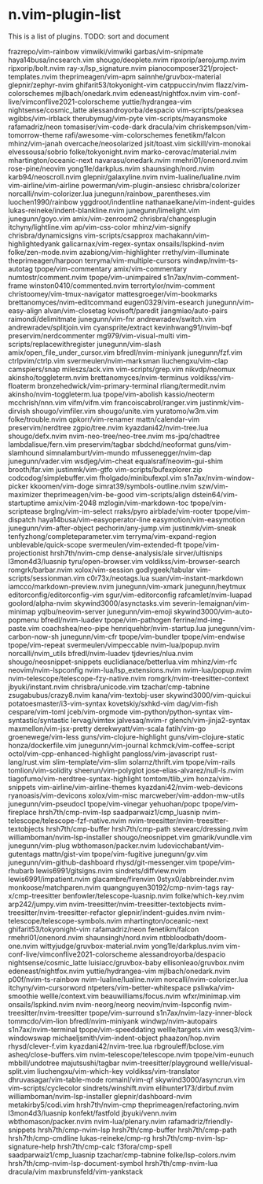 # n.vim-plugin-list
This is a list of plugins.
TODO: sort and document

frazrepo/vim-rainbow
vimwiki/vimwiki
garbas/vim-snipmate
haya14busa/incsearch.vim
shougo/deoplete.nvim
ripxorip/aerojump.nvim
ripxorip/bolt.nvim
ray-x/lsp_signature.nvim
pianocomposer321/project-templates.nvim
theprimeagen/vim-apm
sainnhe/gruvbox-material
glepnir/zephyr-nvim
ghifarit53/tokyonight-vim
catppuccin/nvim
flazz/vim-colorschemes
mjlbach/onedark.nvim
edeneast/nightfox.nvim
vim-conf-live/vimconflive2021-colorscheme
yuttie/hydrangea-vim
nightsense/cosmic_latte
alessandroyorba/despacio
vim-scripts/peaksea
wgibbs/vim-irblack
therubymug/vim-pyte
vim-scripts/mayansmoke
rafamadriz/neon
tomasiser/vim-code-dark
dracula/vim
chriskempson/vim-tomorrow-theme
rafi/awesome-vim-colorschemes
fenetikm/falcon
mhinz/vim-janah
overcache/neosolarized
jsit/toast.vim
sickill/vim-monokai
elvessousa/sobrio
folke/tokyonight.nvim
marko-cerovac/material.nvim
mhartington/oceanic-next
navarasu/onedark.nvim
rmehri01/onenord.nvim
rose-pine/neovim
yong1le/darkplus.nvim
shaunsingh/nord.nvim
karb94/neoscroll.nvim
glepnir/galaxyline.nvim
nvim-lualine/lualine.nvim
vim-airline/vim-airline
powerman/vim-plugin-ansiesc
chrisbra/colorizer
norcalli/nvim-colorizer.lua
junegunn/rainbow_parentheses.vim
luochen1990/rainbow
yggdroot/indentline
nathanaelkane/vim-indent-guides
lukas-reineke/indent-blankline.nvim
junegunn/limelight.vim
junegunn/goyo.vim
amix/vim-zenroom2
chrisbra/changesplugin
itchyny/lightline.vim
ap/vim-css-color
mhinz/vim-signify
chrisbra/dynamicsigns
vim-scripts/csapprox
machakann/vim-highlightedyank
galicarnax/vim-regex-syntax
onsails/lspkind-nvim
folke/zen-mode.nvim
azabiong/vim-highlighter
rrethy/vim-illuminate
theprimeagen/harpoon
terryma/vim-multiple-cursors
windwp/nvim-ts-autotag
tpope/vim-commentary
amix/vim-commentary
numtostr/comment.nvim
tpope/vim-unimpaired
s1n7ax/nvim-comment-frame
winston0410/commented.nvim
terrortylor/nvim-comment
christoomey/vim-tmux-navigator
mattesgroeger/vim-bookmarks
brettanomyces/nvim-editcommand
eugen0329/vim-esearch
junegunn/vim-easy-align
alvan/vim-closetag
kovisoft/paredit
jiangmiao/auto-pairs
raimondi/delimitmate
junegunn/vim-fnr
andrewradev/switch.vim
andrewradev/splitjoin.vim
cyansprite/extract
kevinhwang91/nvim-bqf
preservim/nerdcommenter
mg979/vim-visual-multi
vim-scripts/replacewithregister
junegunn/vim-slash
amix/open_file_under_cursor.vim
bfredl/nvim-miniyank
junegunn/fzf.vim
ctrlpvim/ctrlp.vim
svermeulen/nvim-marksman
liuchengxu/vim-clap
camspiers/snap
mileszs/ack.vim
vim-scripts/grep.vim
nikvdp/neomux
akinsho/toggleterm.nvim
brettanomyces/nvim-terminus
voldikss/vim-floaterm
bronzehedwick/vim-primary-terminal
rliang/termedit.nvim
akinsho/nvim-toggleterm.lua
tpope/vim-abolish
kassio/neoterm
mcchrish/nnn.vim
vifm/vifm.vim
francoiscabrol/ranger.vim
justinmk/vim-dirvish
shougo/vimfiler.vim
shougo/unite.vim
yuratomo/w3m.vim
folke/trouble.nvim
qpkorr/vim-renamer
mattn/calendar-vim
preservim/nerdtree
zgpio/tree.nvim
kyazdani42/nvim-tree.lua
shougo/defx.nvim
nvim-neo-tree/neo-tree.nvim
ms-jpq/chadtree
lambdalisue/fern.vim
preservim/tagbar
sbdchd/neoformat
guns/vim-slamhound
simnalamburt/vim-mundo
mfussenegger/nvim-dap
junegunn/vader.vim
wsdjeg/vim-cheat
equalsraf/neovim-gui-shim
brooth/far.vim
justinmk/vim-gtfo
vim-scripts/bufexplorer.zip
codcodog/simplebuffer.vim
fholgado/minibufexpl.vim
s1n7ax/nvim-window-picker
kkoomen/vim-doge
simrat39/symbols-outline.nvim
szw/vim-maximizer
theprimeagen/vim-be-good
vim-scripts/align
dstein64/vim-startuptime
amix/vim-2048
mzlogin/vim-markdown-toc
tpope/vim-scriptease
brglng/vim-im-select
rraks/pyro
airblade/vim-rooter
tpope/vim-dispatch
haya14busa/vim-easyoperator-line
easymotion/vim-easymotion
junegunn/vim-after-object
pechorin/any-jump.vim
justinmk/vim-sneak
tenfyzhong/completeparameter.vim
terryma/vim-expand-region
unblevable/quick-scope
svermeulen/vim-extended-ft
tpope/vim-projectionist
hrsh7th/nvim-cmp
dense-analysis/ale
sirver/ultisnips
l3mon4d3/luasnip
tyru/open-browser.vim
voldikss/vim-browser-search
romgrk/barbar.nvim
xolox/vim-session
godlygeek/tabular
vim-scripts/sessionman.vim
c0r73x/neotags.lua
suan/vim-instant-markdown
iamcco/markdown-preview.nvim
junegunn/vim-xmark
junegunn/heytmux
editorconfig/editorconfig-vim
sgur/vim-editorconfig
rafcamlet/nvim-luapad
goolord/alpha-nvim
skywind3000/asynctasks.vim
severin-lemaignan/vim-minimap
yqlbu/neovim-server
junegunn/vim-emoji
skywind3000/vim-auto-popmenu
bfredl/nvim-luadev
tpope/vim-pathogen
ferrine/md-img-paste.vim
coachshea/neo-pipe
henriquehbr/nvim-startup.lua
junegunn/vim-carbon-now-sh
junegunn/vim-cfr
tpope/vim-bundler
tpope/vim-endwise
tpope/vim-repeat
svermeulen/vimpeccable
nvim-lua/popup.nvim
norcalli/nvim_utils
bfredl/nvim-luadev
tjdevries/nlua.nvim
shougo/neosnippet-snippets
euclidianace/betterlua.vim
mhinz/vim-rfc
neovim/nvim-lspconfig
nvim-lua/lsp_extensions.nvim
nvim-lua/popup.nvim
nvim-telescope/telescope-fzy-native.nvim
romgrk/nvim-treesitter-context
jbyuki/instant.nvim
chrisbra/unicode.vim
tzachar/cmp-tabnine
zsugabubus/crazy8.nvim
kana/vim-textobj-user
skywind3000/vim-quickui
potatoesmaster/i3-vim-syntax
kovetskiy/sxhkd-vim
dag/vim-fish
cespare/vim-toml
jceb/vim-orgmode
vim-python/python-syntax
vim-syntastic/syntastic
lervag/vimtex
jalvesaq/nvim-r
glench/vim-jinja2-syntax
maxmellon/vim-jsx-pretty
derekwyatt/vim-scala
fatih/vim-go
groenewege/vim-less
guns/vim-clojure-highlight
guns/vim-clojure-static
honza/dockerfile.vim
junegunn/vim-journal
kchmck/vim-coffee-script
octol/vim-cpp-enhanced-highlight
pangloss/vim-javascript
rust-lang/rust.vim
slim-template/vim-slim
solarnz/thrift.vim
tpope/vim-rails
tomlion/vim-solidity
sheerun/vim-polyglot
jose-elias-alvarez/null-ls.nvim
tiagofumo/vim-nerdtree-syntax-highlight
tomtom/tlib_vim
honza/vim-snippets
vim-airline/vim-airline-themes
kyazdani42/nvim-web-devicons
ryanoasis/vim-devicons
xolox/vim-misc
marcweber/vim-addon-mw-utils
junegunn/vim-pseudocl
tpope/vim-vinegar
yehuohan/popc
tpope/vim-fireplace
hrsh7th/cmp-nvim-lsp
saadparwaiz1/cmp_luasnip
nvim-telescope/telescope-fzf-native.nvim
nvim-treesitter/nvim-treesitter-textobjects
hrsh7th/cmp-buffer
hrsh7th/cmp-path
stevearc/dressing.nvim
williamboman/nvim-lsp-installer
shougo/neosnippet.vim
gmarik/vundle.vim
junegunn/vim-plug
wbthomason/packer.nvim
ludovicchabant/vim-gutentags
mattn/gist-vim
tpope/vim-fugitive
junegunn/gv.vim
junegunn/vim-github-dashboard
rhysd/git-messenger.vim
tpope/vim-rhubarb
lewis6991/gitsigns.nvim
sindrets/diffview.nvim
lewis6991/impatient.nvim
glacambre/firenvim
0styx0/abbreinder.nvim
monkoose/matchparen.nvim
quangnguyen30192/cmp-nvim-tags
ray-x/cmp-treesitter
benfowler/telescope-luasnip.nvim
folke/which-key.nvim
arp242/jumpy.vim
nvim-treesitter/nvim-treesitter-textobjects
nvim-treesitter/nvim-treesitter-refactor
glepnir/indent-guides.nvim
nvim-telescope/telescope-symbols.nvim
mhartington/oceanic-next
ghifarit53/tokyonight-vim
rafamadriz/neon
fenetikm/falcon
rmehri01/onenord.nvim
shaunsingh/nord.nvim
ntbbloodbath/doom-one.nvim
wittyjudge/gruvbox-material.nvim
yong1le/darkplus.nvim
vim-conf-live/vimconflive2021-colorscheme
alessandroyorba/despacio
nightsense/cosmic_latte
luisiacc/gruvbox-baby
ellisonleao/gruvbox.nvim
edeneast/nightfox.nvim
yuttie/hydrangea-vim
mjlbach/onedark.nvim
p00f/nvim-ts-rainbow
nvim-lualine/lualine.nvim
norcalli/nvim-colorizer.lua
itchyny/vim-cursorword
ntpeters/vim-better-whitespace
psliwka/vim-smoothie
wellle/context.vim
beauwilliams/focus.nvim
wfxr/minimap.vim
onsails/lspkind.nvim
nvim-neorg/neorg
neovim/nvim-lspconfig
nvim-treesitter/nvim-treesitter
tpope/vim-surround
s1n7ax/nvim-lazy-inner-block
tommcdo/vim-lion
bfredl/nvim-miniyank
windwp/nvim-autopairs
s1n7ax/nvim-terminal
tpope/vim-speeddating
wellle/targets.vim
wesq3/vim-windowswap
michaeljsmith/vim-indent-object
phaazon/hop.nvim
rhysd/clever-f.vim
kyazdani42/nvim-tree.lua
rbgrouleff/bclose.vim
asheq/close-buffers.vim
nvim-telescope/telescope.nvim
tpope/vim-eunuch
mbbill/undotree
majutsushi/tagbar
nvim-treesitter/playground
wellle/visual-split.vim
liuchengxu/vim-which-key
voldikss/vim-translator
dhruvasagar/vim-table-mode
romainl/vim-qf
skywind3000/asyncrun.vim
vim-scripts/cyclecolor
sindrets/winshift.nvim
elihunter173/dirbuf.nvim
williamboman/nvim-lsp-installer
glepnir/dashboard-nvim
metakirby5/codi.vim
hrsh7th/nvim-cmp
theprimeagen/refactoring.nvim
l3mon4d3/luasnip
konfekt/fastfold
jbyuki/venn.nvim
wbthomason/packer.nvim
nvim-lua/plenary.nvim
rafamadriz/friendly-snippets
hrsh7th/cmp-nvim-lsp
hrsh7th/cmp-buffer
hrsh7th/cmp-path
hrsh7th/cmp-cmdline
lukas-reineke/cmp-rg
hrsh7th/cmp-nvim-lsp-signature-help
hrsh7th/cmp-calc
f3fora/cmp-spell
saadparwaiz1/cmp_luasnip
tzachar/cmp-tabnine
folke/lsp-colors.nvim
hrsh7th/cmp-nvim-lsp-document-symbol
hrsh7th/cmp-nvim-lua
dracula/vim
maxbrunsfeld/vim-yankstack
